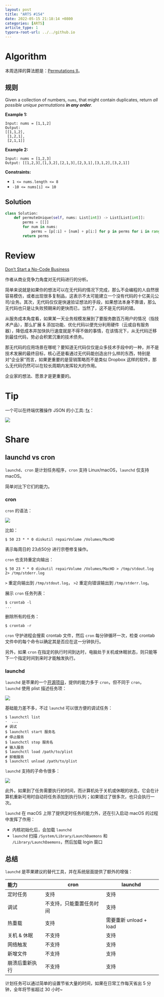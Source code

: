 ```yaml
---
layout: post
title: "ARTS #154"
date: 2022-05-15 21:18:14 +0800
categories: [ARTS]
article_type: 1
typora-root-url: ../../github.io
---
```



# Algorithm

本周选择的算法题是：[Permutations II](https://leetcode.com/problems/permutations-ii/)。


## 规则

Given a collection of numbers, `nums`, that might contain duplicates, return *all possible unique permutations **in any order**.*

**Example 1:**

```
Input: nums = [1,1,2]
Output:
[[1,1,2],
 [1,2,1],
 [2,1,1]]
```

**Example 2:**

```
Input: nums = [1,2,3]
Output: [[1,2,3],[1,3,2],[2,1,3],[2,3,1],[3,1,2],[3,2,1]]
```

**Constraints:**

- `1 <= nums.length <= 8`
- `-10 <= nums[i] <= 10`

## Solution

```python
class Solution:
    def permuteUnique(self, nums: List[int]) -> List[List[int]]:
        perms = [[]]
        for num in nums:
            perms = [p[:i] + [num] + p[i:] for p in perms for i in range((p + [num]).index(num) + 1)]
        return perms
```


# Review

[Don’t Start a No-Code Business](https://jproco.medium.com/dont-start-a-no-code-business-a092fe23921)

作者从商业竞争力角度对无代码进行的分析。

简单来说就是如果你的想法可以在无代码的情况下完成，那么不会编程的人自然很容易模仿，或者出现很多复制品，这表示不太可能建立一个没有代码的十亿美元公司/业务。其次，无代码仅仅是快速验证想法的手段，如果想法本身不靠谱，那么无代码也只是让失败预期来的更快而已，当然了，这不是无代码的错。

从服务成本角度看，如果某一天业务规模发展到了要服务数百万用户的情况（指技术产品），那么扩展 & 添加功能、优化代码以便充分利用硬件（云或自有服务器），降低成本并加快执行速度就是不得不做的事情，在该情况下，从无代码迁移到最佳代码，势必会积累沉重的技术债务。

那无代码的应用场景在哪呢？要知道无代码仅仅是众多技术手段中的一种，并不是技术发展的最终目标，核心还是看通过无代码能创造出什么样的东西，特别是对“企业家”而言，如果更重要的是营销策略而不是类似 Dropbox 这样的软件，那么无代码仍然可以在较长周期内发挥较大的作用。

企业家的想法、愿景才是更重要的。

# Tip

一个可以在终端优雅操作 JSON 的小工具: [fx](https://github.com/antonmedv/fx)：

![](/assets/img/154-4.gif)

# Share

## launchd vs cron

`launchd`、`cron` 是计划任务程序，`cron` 支持 Linux/macOS，`launchd` 仅支持 macOS。

简单对比下它们的能力。

### cron

`cron` 的语法：

![](/assets/img/154-1.png)

比如：

```shell
$ 50 23 * * 0 diskutil repairVolume /Volumes/MacHD
```

表示每周日的 23点50分 进行宗卷修复操作。

`cron` 也支持重定向输出：

```shell
$ 50 23 * * 0 diskutil repairVolume /Volumes/MacHD > /tmp/stdout.log 2> /tmp/stderr.log
```

`>` 重定向输出到 `/tmp/stdout.log`， `>2` 重定向错误输出到 `/tmp/stderr.log`。

展示 `cron` 任务列表：

```shell
$ crontab -l
...
```

删除所有的任务：

```shell
$ crontab -r
```

`cron` 守护进程会搜索 crontab 文件，然后 `cron` 每分钟循环一次，检查 crontab 文件中的每个命令以确定其是否应在这一分钟执行。

另外，如果 `cron` 在指定的执行时间到达时，电脑处于关机或休眠状态，则只能等下一个指定时间到来时才能触发执行。

### launchd

`launchd` 是苹果的一个[开源项目](https://opensource.apple.com/tarballs/launchd/)，提供的能力多于 `cron`，但不同于 `cron`，`launchd` 使用 plist 描述任务项：

![](/assets/img/154-2.png)

基础能力差不多，不过 `launchd` 可以很方便的调试任务：

```shell
$ launchctl list
-  ...
# 调试
$ launchctl start 服务名
# 停止服务
$ launchctl stop 服务名
# 输入服务
$ launchctl load /path/to/plist
# 卸载服务
$ launchctl unload /path/to/plist
```

`launchd` 支持的子命令很多：

![](/assets/img/154-3.png)

此外，如果到了任务需要执行的时间，而计算机处于关机或休眠的状态，它会在计算机重新可用时自动将任务添加到执行队列；如果错过了很多次，也只会执行一次。

`launchd` 在 macOS 上除了提供定时任务的能力外，还在引入启动 macOS 的过程中发挥了作用：

- 内核初始化后，会加载 `launchd`
- `launchd` 扫描 `/System/Library/LaunchDaemons` 和 `/Library/LaunchDaemons`，然后加载 login 窗口

## 总结

`launchd` 是苹果建议的替代工具，并在系统层面提供了额外的增强：

| 能力           | cron                     | launchd                |
| :------------- | ------------------------ | ---------------------- |
| 定时任务       | 支持                     | 支持                   |
| 调试           | 不支持，只能重置任务时间 | 支持                   |
| 热重载         | 支持                     | 需要重新 unload + load |
| 关机 & 休眠    | 不支持                   | 支持                   |
| 网络触发       | 不支持                   | 支持                   |
| 新增文件       | 不支持                   | 支持                   |
| 崩溃后重新执行 | 不支持                   | 支持                   |

计划任务可以通过简单的设置节省大量的时间，如果在日常工作每天省出 5 分钟，全年将节省超过 30 小时~
